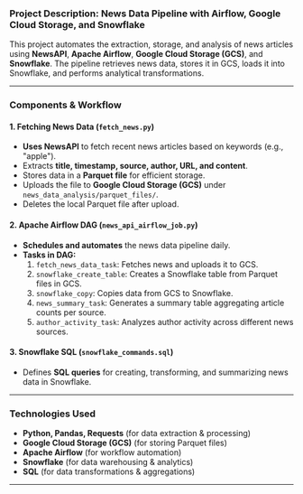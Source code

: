 ### Project Description: **News Data Pipeline with Airflow, Google Cloud Storage, and Snowflake**

This project automates the extraction, storage, and analysis of news articles using **NewsAPI**, **Apache Airflow**, **Google Cloud Storage (GCS)**, and **Snowflake**. The pipeline retrieves news data, stores it in GCS, loads it into Snowflake, and performs analytical transformations.

---

### **Components & Workflow**
#### 1. **Fetching News Data (`fetch_news.py`)**
- **Uses NewsAPI** to fetch recent news articles based on keywords (e.g., "apple").
- Extracts **title, timestamp, source, author, URL, and content**.
- Stores data in a **Parquet file** for efficient storage.
- Uploads the file to **Google Cloud Storage (GCS)** under `news_data_analysis/parquet_files/`.
- Deletes the local Parquet file after upload.

#### 2. **Apache Airflow DAG (`news_api_airflow_job.py`)**
- **Schedules and automates** the news data pipeline daily.
- **Tasks in DAG:**
  1. `fetch_news_data_task`: Fetches news and uploads it to GCS.
  2. `snowflake_create_table`: Creates a Snowflake table from Parquet files in GCS.
  3. `snowflake_copy`: Copies data from GCS to Snowflake.
  4. `news_summary_task`: Generates a summary table aggregating article counts per source.
  5. `author_activity_task`: Analyzes author activity across different news sources.

#### 3. **Snowflake SQL (`snowflake_commands.sql`)**
- Defines **SQL queries** for creating, transforming, and summarizing news data in Snowflake.

---

### **Technologies Used**
- **Python, Pandas, Requests** (for data extraction & processing)
- **Google Cloud Storage (GCS)** (for storing Parquet files)
- **Apache Airflow** (for workflow automation)
- **Snowflake** (for data warehousing & analytics)
- **SQL** (for data transformations & aggregations)

---


